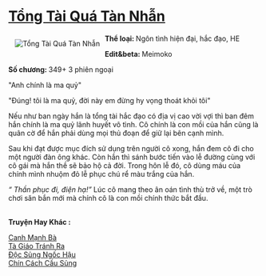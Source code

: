 <a href="https://utruyen.com/tong-tai-qua-tan-nhan/14353/" title="Tổng Tài Quá Tàn Nhẫn"><h1>Tổng Tài Quá Tàn Nhẫn</h1></a><div style="display:table"><img align="right" style="float: left; padding: 10px;" src="https://utruyen.com/images/story/200x260/tong-tai-qua-tan-nhan.jpg" alt="Tổng Tài Quá Tàn Nhẫn"><b>Thể loại: </b>Ngôn tình hiện đại, hắc đạo, HE<p></p><b>Edit&beta: </b>Meimoko<p></p><b>Số chương: </b>349+ 3 phiên ngoại<p></p>"Anh chính là ma quỷ"<p></p>"Đúng! tôi là ma quỷ, đời này em đừng hy vọng thoát khỏi tôi"<p></p>Nếu như ban ngày hắn là tổng tài hắc đạo có địa vị cao vời vợi thì ban đêm hắn chính là ma quỷ lãnh huyết vô tình. Cô chính là con mồi của hắn cũng là quân cờ để hắn phải dùng mọi thủ đoạn để giữ lại bên cạnh mình.<p></p>Sau khi đạt được mục đích sử dụng trên người cô xong, hắn đem cô đi cho một người đàn ông khác. Còn hắn thì sánh bước tiến vào lễ đường cùng với cô gái mà hắn thề sẽ bảo hộ cả đời. Trong hôn lễ đó, cô dùng máu của chính mình nhuộm đỏ lễ phục chú rể màu trắng của hắn.<p></p><i>“ Thần phục đi, điện hạ!”</i> Lúc cô mang theo ân oán tình thù trở về, một trò chơi săn bắn mới mà chính cô là con mồi chính thức bắt đầu.</div><p><br><b>Truyện Hay Khác :</b></p><a href="https://utruyen.com/canh-manh-ba/17619/" alt="Canh Mạnh Bà">Canh Mạnh Bà</a><br/><a href="https://github.com/quanluxury/ngontinh_sac/tree/master/truyenhay/21997/" alt="Tà Giáo Tránh Ra">Tà Giáo Tránh Ra</a><br/><a href="https://github.com/quanluxury/truyenhot/tree/master/truyenhay/17526/" alt="Độc Sủng Ngốc Hậu">Độc Sủng Ngốc Hậu</a><br/><a href="https://github.com/quanluxury/dammy/tree/master/truyenhay/21847/" alt="Chín Cách Cầu Sủng">Chín Cách Cầu Sủng</a><br/>